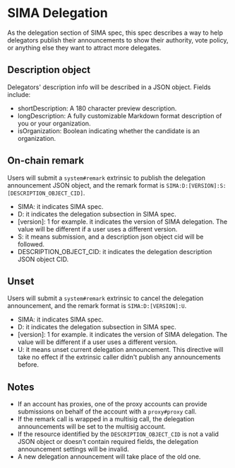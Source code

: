# SIMA Delegation

As the delegation section of SIMA spec, this spec describes a way to help delegators publish their announcements to
show their authority, vote policy, or anything else they want to attract more delegates.

## Description object

Delegators' description info will be described in a JSON object. Fields include:

- shortDescription: A 180 character preview description.
- longDescription: A fully customizable Markdown format description of you or your organization.
- isOrganization: Boolean indicating whether the candidate is an organization.

## On-chain remark

Users will submit a `system#remark` extrinsic to publish the delegation announcement JSON object, and the remark format
is `SIMA:D:[VERSION]:S:[DESCRIPTION_OBJECT_CID]`.

- SIMA: it indicates SIMA spec.
- D: it indicates the delegation subsection in SIMA spec.
- [version]: 1 for example. it indicates the version of SIMA delegation. The value will be different if a user uses a
  different version.
- S: it means submission, and a description json object cid will be followed.
- DESCRIPTION_OBJECT_CID: it indicates the delegation description JSON object CID.

## Unset

Users will submit a `system#remark` extrinsic to cancel the delegation announcement, and the remark format
is `SIMA:D:[VERSION]:U`.

- SIMA: it indicates SIMA spec.
- D: it indicates the delegation subsection in SIMA spec.
- [version]: 1 for example. it indicates the version of SIMA delegation. The value will be different if a user uses a
  different version.
- U: it means unset current delegation announcement. This directive will take no effect if the extrinsic caller didn't
  publish any announcements before.

## Notes

- If an account has proxies, one of the proxy accounts can provide submissions on behalf of the account with
  a `proxy#proxy` call.
- If the remark call is wrapped in a multisig call, the delegation announcements will be set to the multisig account.
- If the resource identified by the `DESCRIPTION_OBJECT_CID` is not a valid JSON object or doesn't contain required
  fields, the delegation announcement settings will be invalid.
- A new delegation announcement will take place of the old one.
